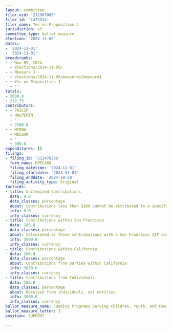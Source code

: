 ```yaml
---
layout: committee
filer_nid: '211967005'
filer_id: '1475914'
filer_name: Yes on Proposition J
jurisdiction: sf
committee_type: ballot measure
election: '2024-11-05'
dates:
- '2024-11-01'
- '2024-11-01'
breadcrumbs:
- - Nov 05, 2024
  - elections/2024-11-05/
- - Measure J
  - elections/2024-11-05/measures/measurej
- - Yes on Proposition J
  - ''
totals:
- 3000.0
- 212.75
contributors:
- - PHILIP
  - HALPERIN
  - ''
  - 2500.0
- - MYRNA
  - MELGAR
  - ''
  - 500.0
expenditures: []
filings:
- filing_id: '212478266'
  form_name: FPPC460
  filing_datetime: '2024-11-01'
  filing_startdate: '2024-01-01'
  filing_enddate: '2024-10-30'
  filing_activity_type: Original
factoids:
- title: Unitemized Contributions
  data: 0.0
  data_classes: percentage
  about: Contributions less than $100 cannot be attributed to a specific individual
  info: 0.0
  info_classes: currency
- title: Contributions within San Francisco
  data: 100.0
  data_classes: percentage
  about: Calculated as those contributions with a San Francisco ZIP code
  info: 3000.0
  info_classes: currency
- title: Contributions within California
  data: 100.0
  data_classes: percentage
  about: Contributions from parties within California
  info: 3000.0
  info_classes: currency
- title: Contributions from Individuals
  data: 100.0
  data_classes: percentage
  about: Received from individuals, not entities
  info: 3000.0
  info_classes: currency
ballot_measure_name: Funding Programs Serving Children, Youth, and Families
ballot_measure_letter: J
position: SUPPORT

---
```


